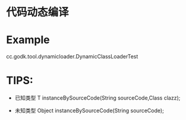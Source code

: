 # 代码动态编译

# Example

   cc.godk.tool.dynamicloader.DynamicClassLoaderTest


# TIPS:  

- 已知类型   <T> T instanceBySourceCode(String sourceCode,Class<T> clazz);

- 未知类型   Object  instanceBySourceCode(String sourceCode);
